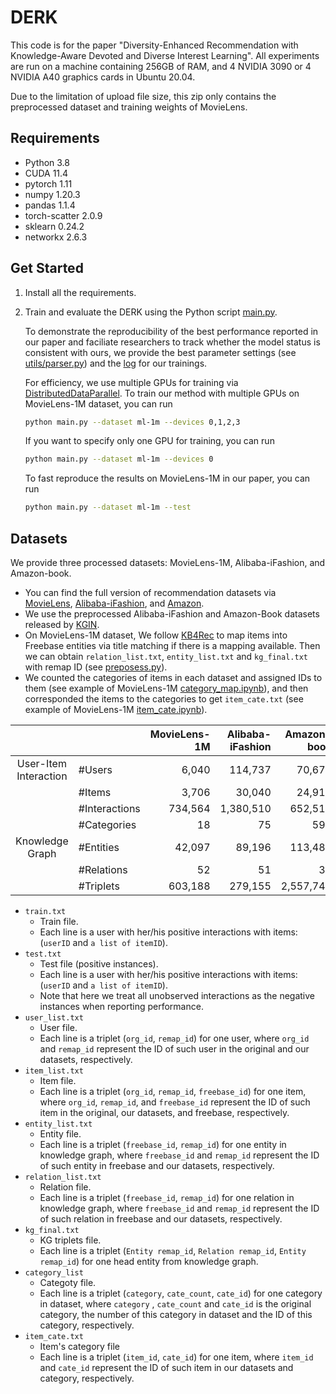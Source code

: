 # DERK
This code is for the paper "Diversity-Enhanced Recommendation with Knowledge-Aware Devoted and Diverse Interest Learning".
All experiments are run on a machine containing 256GB of RAM, and 4 NVIDIA 3090 or 4 NVIDIA A40 graphics cards in Ubuntu 20.04.

Due to the limitation of upload file size, this zip only contains the preprocessed dataset and training weights of MovieLens. 

## Requirements
- Python 3.8
- CUDA 11.4
- pytorch 1.11
- numpy 1.20.3
- pandas 1.1.4
- torch-scatter 2.0.9
- sklearn 0.24.2
- networkx 2.6.3

## Get Started
1. Install all the requirements.

2. Train and evaluate the DERK using the Python script [main.py](main.py).

    To demonstrate the reproducibility of the best performance reported in our paper and faciliate researchers to track whether the model status is consistent with ours, we provide the best parameter settings (see [utils/parser.py](utils/parser.py)) and the [log](training_log/) for our trainings.

    For efficiency, we use multiple GPUs for training via [DistributedDataParallel](https://pytorch.org/docs/1.11/notes/ddp.html?highlight=distributeddataparallel). To train our method with multiple GPUs on MovieLens-1M dataset, you can run
    ```bash
    python main.py --dataset ml-1m --devices 0,1,2,3
    ```
    If you want to specify only one GPU for training, you can run
    ```bash
    python main.py --dataset ml-1m --devices 0
    ```
    
    To fast reproduce the results on MovieLens-1M in our paper, you can run
    ```bash
    python main.py --dataset ml-1m --test
    ```


## Datasets
We provide three processed datasets: MovieLens-1M, Alibaba-iFashion, and Amazon-book.

- You can find the full version of recommendation datasets via [MovieLens](https://files.grouplens.org/datasets/movielens/), [Alibaba-iFashion](https://github.com/wenyuer/POG), and [Amazon](http://jmcauley.ucsd.edu/data/amazon/).
- We use the preprocessed Alibaba-iFashion and Amazon-Book datasets released by [KGIN](https://github.com/huangtinglin/Knowledge_Graph_based_Intent_Network).
- On MovieLens-1M dataset, We follow [KB4Rec](https://github.com/RUCDM/KB4Rec) to map items into Freebase entities via title matching if there is a mapping available. Then we can obtain `relation_list.txt`, `entity_list.txt` and `kg_final.txt` with remap ID (see [preposess.py](data/ml-1m/preposess.py)).
- We counted the categories of items in each dataset and assigned IDs to them (see example of MovieLens-1M [category_map.ipynb](data/ml-1m/category_map.ipynb)), and then corresponded the items to the categories to get `item_cate.txt` (see example of MovieLens-1M [item_cate.ipynb](data/ml-1m/item_cate.ipynb)).


|                       |               | MovieLens-1M | Alibaba-iFashion | Amazon-book |
| :-------------------: | :------------ | ----------: | --------: | ---------------: |
| User-Item Interaction | #Users        |      6,040 |    114,737 |          70,679 |
|                       | #Items        |      3,706 |    30,040 |           24,915 |
|                       | #Interactions |     734,564 | 1,380,510 |        652,514 |
|                       | #Categories |     18 | 75 |        598 |
|    Knowledge Graph    | #Entities     |      42,097 |    89,196 |           113,487 |
|                       | #Relations    |          52 |         51 |               39 |
|                       | #Triplets     |   603,188 |   279,155 |          2,557,746 |

- `train.txt`
  - Train file.
  - Each line is a user with her/his positive interactions with items: (`userID` and `a list of itemID`).
- `test.txt`
  - Test file (positive instances).
  - Each line is a user with her/his positive interactions with items: (`userID` and `a list of itemID`).
  - Note that here we treat all unobserved interactions as the negative instances when reporting performance.
- `user_list.txt`
  - User file.
  - Each line is a triplet (`org_id`, `remap_id`) for one user, where `org_id` and `remap_id` represent the ID of such user in the original and our datasets, respectively.
- `item_list.txt`
  - Item file.
  - Each line is a triplet (`org_id`, `remap_id`, `freebase_id`) for one item, where `org_id`, `remap_id`, and `freebase_id` represent the ID of such item in the original, our datasets, and freebase, respectively.
- `entity_list.txt`
  - Entity file.
  - Each line is a triplet (`freebase_id`, `remap_id`) for one entity in knowledge graph, where `freebase_id` and `remap_id` represent the ID of such entity in freebase and our datasets, respectively.
- `relation_list.txt`
  - Relation file.
  - Each line is a triplet (`freebase_id`, `remap_id`) for one relation in knowledge graph, where `freebase_id` and `remap_id` represent the ID of such relation in freebase and our datasets, respectively.
- `kg_final.txt`
  - KG triplets file.
  - Each line is a triplet (`Entity remap_id`, `Relation remap_id`, `Entity remap_id`) for one head entity from knowledge graph.
- `category_list`
  - Categoty file.
  - Each line is a triplet (`category`, `cate_count`,	`cate_id`) for one category in dataset, where `category` , `cate_count` and	`cate_id` is the original category, the number of this category in dataset and the ID of this category, respectively.
- `item_cate.txt`
  - Item's category file
  - Each line is a triplet (`item_id`,	`cate_id`) for one item, where `item_id` and `cate_id` represent the ID of such item in our datasets and category, respectively.